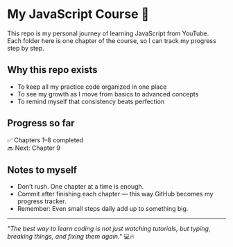 # My JavaScript Course 🚀

This repo is my personal journey of learning JavaScript from YouTube.  
Each folder here is one chapter of the course, so I can track my progress step by step.  

## Why this repo exists
- To keep all my practice code organized in one place  
- To see my growth as I move from basics to advanced concepts  
- To remind myself that consistency beats perfection  

## Progress so far
✅ Chapters 1–8 completed  
🔜 Next: Chapter 9  

## Notes to myself
- Don’t rush. One chapter at a time is enough.  
- Commit after finishing each chapter — this way GitHub becomes my progress tracker.  
- Remember: Even small steps daily add up to something big.  

---

*"The best way to learn coding is not just watching tutorials, but typing, breaking things, and fixing them again."* 💻🔥

